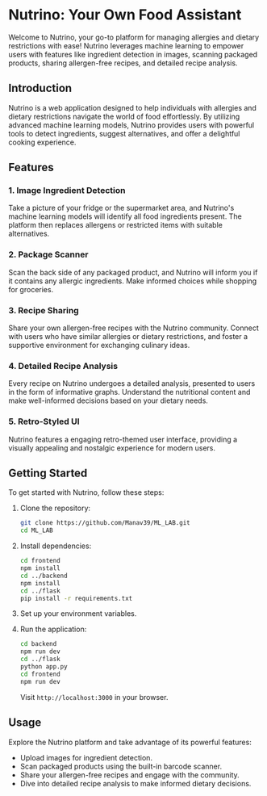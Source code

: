 # Nutrino: Your Own Food Assistant

Welcome to Nutrino, your go-to platform for managing allergies and dietary restrictions with ease! Nutrino leverages machine learning to empower users with features like ingredient detection in images, scanning packaged products, sharing allergen-free recipes, and detailed recipe analysis.

## Introduction

Nutrino is a web application designed to help individuals with allergies and dietary restrictions navigate the world of food effortlessly. By utilizing advanced machine learning models, Nutrino provides users with powerful tools to detect ingredients, suggest alternatives, and offer a delightful cooking experience.

## Features

### 1. Image Ingredient Detection

Take a picture of your fridge or the supermarket area, and Nutrino's machine learning models will identify all food ingredients present. The platform then replaces allergens or restricted items with suitable alternatives.

### 2. Package Scanner

Scan the back side of any packaged product, and Nutrino will inform you if it contains any allergic ingredients. Make informed choices while shopping for groceries.

### 3. Recipe Sharing

Share your own allergen-free recipes with the Nutrino community. Connect with users who have similar allergies or dietary restrictions, and foster a supportive environment for exchanging culinary ideas.

### 4. Detailed Recipe Analysis

Every recipe on Nutrino undergoes a detailed analysis, presented to users in the form of informative graphs. Understand the nutritional content and make well-informed decisions based on your dietary needs.

### 5. Retro-Styled UI

Nutrino features a engaging retro-themed user interface, providing a visually appealing and nostalgic experience for modern users.

## Getting Started

To get started with Nutrino, follow these steps:

1. Clone the repository:

   ```bash
   git clone https://github.com/Manav39/ML_LAB.git
   cd ML_LAB
   ```

2. Install dependencies:

   ```bash
   cd frontend
   npm install
   cd ../backend
   npm install
   cd ../flask
   pip install -r requirements.txt
   ```

3. Set up your environment variables.

4. Run the application:

   ```bash
   cd backend
   npm run dev
   cd ../flask
   python app.py
   cd frontend
   npm run dev
   ```

   Visit `http://localhost:3000` in your browser.

## Usage

Explore the Nutrino platform and take advantage of its powerful features:

- Upload images for ingredient detection.
- Scan packaged products using the built-in barcode scanner.
- Share your allergen-free recipes and engage with the community.
- Dive into detailed recipe analysis to make informed dietary decisions.